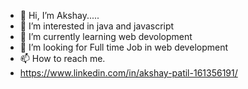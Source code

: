 - 👋 Hi, I’m Akshay.....
- 👀 I’m interested in java and javascript
- 🌱 I’m currently learning web devolopment
- 💞️ I’m looking for Full time Job in web development
- 📫 How to reach me.
- https://www.linkedin.com/in/akshay-patil-161356191/

<!---
akshayp2/akshayp2 is a ✨ special ✨ repository because its `README.md` (this file) appears on your GitHub profile.
You can click the Preview link to take a look at your changes.
--->
